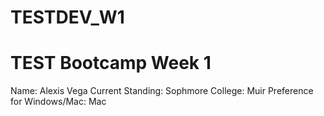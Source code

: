 # TESTDEV_W1

# TEST Bootcamp Week 1
Name: Alexis Vega
Current Standing: Sophmore
College: Muir
Preference for Windows/Mac: Mac